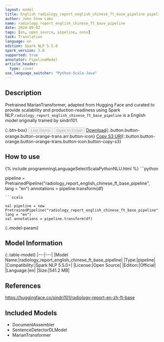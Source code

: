 ```yaml
---
layout: model
title: English radiology_report_english_chinese_ft_base_pipeline pipeline MarianTransformer from sindri101
author: John Snow Labs
name: radiology_report_english_chinese_ft_base_pipeline
date: 2024-09-02
tags: [en, open_source, pipeline, onnx]
task: Translation
language: en
edition: Spark NLP 5.5.0
spark_version: 3.0
supported: true
annotator: PipelineModel
article_header:
  type: cover
use_language_switcher: "Python-Scala-Java"
---
```


## Description

Pretrained MarianTransformer, adapted from Hugging Face and curated to provide scalability and production-readiness using Spark NLP.`radiology_report_english_chinese_ft_base_pipeline` is a English model originally trained by sindri101.

{:.btn-box}
<button class="button button-orange" disabled>Live Demo</button>
<button class="button button-orange" disabled>Open in Colab</button>
[Download](https://s3.amazonaws.com/auxdata.johnsnowlabs.com/public/models/radiology_report_english_chinese_ft_base_pipeline_en_5.5.0_3.0_1725243057946.zip){:.button.button-orange.button-orange-trans.arr.button-icon}
[Copy S3 URI](s3://auxdata.johnsnowlabs.com/public/models/radiology_report_english_chinese_ft_base_pipeline_en_5.5.0_3.0_1725243057946.zip){:.button.button-orange.button-orange-trans.button-icon.button-copy-s3}

## How to use



<div class="tabs-box" markdown="1">
{% include programmingLanguageSelectScalaPythonNLU.html %}
```python

pipeline = PretrainedPipeline("radiology_report_english_chinese_ft_base_pipeline", lang = "en")
annotations =  pipeline.transform(df)   

```
```scala

val pipeline = new PretrainedPipeline("radiology_report_english_chinese_ft_base_pipeline", lang = "en")
val annotations = pipeline.transform(df)

```
</div>

{:.model-param}
## Model Information

{:.table-model}
|---|---|
|Model Name:|radiology_report_english_chinese_ft_base_pipeline|
|Type:|pipeline|
|Compatibility:|Spark NLP 5.5.0+|
|License:|Open Source|
|Edition:|Official|
|Language:|en|
|Size:|541.2 MB|

## References

https://huggingface.co/sindri101/radiology-report-en-zh-ft-base

## Included Models

- DocumentAssembler
- SentenceDetectorDLModel
- MarianTransformer